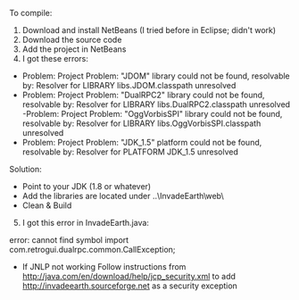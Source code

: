 To compile:

1. Download and install NetBeans (I tried before in Eclipse; didn't work)
2. Download the source code
3. Add the project in NetBeans
4. I got these errors:

- Problem: Project Problem: "JDOM" library could not be found, resolvable by: Resolver for LIBRARY libs.JDOM.classpath unresolved
- Problem: Project Problem: "DualRPC2" library could not be found, resolvable by: Resolver for LIBRARY libs.DualRPC2.classpath unresolved
-Problem: Project Problem: "OggVorbisSPI" library could not be found, resolvable by: Resolver for LIBRARY libs.OggVorbisSPI.classpath unresolved
- Problem: Project Problem: "JDK_1.5" platform could not be found, resolvable by: Resolver for PLATFORM JDK_1.5 unresolved

Solution:
- Point to your JDK (1.8 or whatever)
- Add the libraries are located under ..\InvadeEarth\web\
- Clean & Build

5. I got this error in InvadeEarth.java:

error: cannot find symbol import com.retrogui.dualrpc.common.CallException;


- If JNLP not working
Follow instructions from http://java.com/en/download/help/jcp_security.xml to add http://invadeearth.sourceforge.net as a security exception
